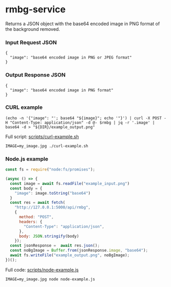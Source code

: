 # rmbg-service

Returns a JSON object with the base64 encoded image in PNG format of the background removed.

### Input Request JSON
```
{
  "image": "base64 encoded image in PNG or JPEG format"
}
```

### Output Response JSON
```
{
  "image": "base64 encoded image in PNG format"
}
```

### CURL example
```shell
(echo -n '{"image": "'; base64 "${image}"; echo '"}') | curl -X POST -H "Content-Type: application/json" -d @- $rmbg | jq -r '.image' | base64 -d > "${DIR}/example_output.png"

```
Full script: [scripts/curl-example.sh](scripts/curl-example.sh)
```shell
IMAGE=my_image.jpg ./curl-example.sh
```

### Node.js example
```javascript
const fs = require("node:fs/promises");

(async () => {
  const image = await fs.readFile("example_input.png")
  const body = {
    "image": image.toString("base64")
  }
  const res = await fetch(
    "http://127.0.0.1:5000/api/rmbg",
    {
      method: "POST",
      headers: {
        "Content-Type": "application/json",
      },
      body: JSON.stringify(body)
    });
  const jsonResponse =  await res.json();
  const noBgImage = Buffer.from(jsonResponse.image, "base64");
  await fs.writeFile("example_output.png", noBgImage);
})();
```
Full code: [scripts/node-example.js](scripts/node-example.js)
```shell
IMAGE=my_image.jpg node node-example.js
```


